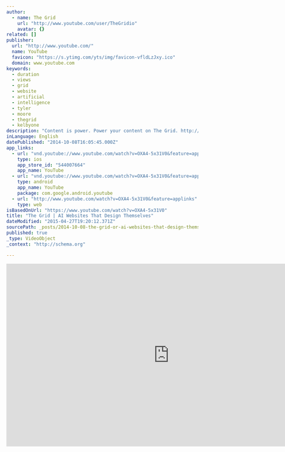 ```yaml
---
author:
  - name: The Grid
    url: "http://www.youtube.com/user/TheGridio"
    avatar: {}
related: []
publisher:
  url: "http://www.youtube.com/"
  name: YouTube
  favicon: "https://s.ytimg.com/yts/img/favicon-vfldLzJxy.ico"
  domain: www.youtube.com
keywords:
  - duration
  - views
  - grid
  - website
  - artificial
  - intelligence
  - tyler
  - moore
  - thegrid
  - kelbyone
description: "Content is power. Power your content on The Grid. http://www.thegrid.io This is not another do-it-yourself website builder. The Grid harnesses the power of artificial intelligence to take everything you throw at it - videos, images, text, urls and more - and automatically shape them into a custom website unique to you."
inLanguage: English
datePublished: "2014-10-08T16:05:45.000Z"
app_links:
  - url: "vnd.youtube://www.youtube.com/watch?v=OXA4-5x31V0&feature=applinks"
    type: ios
    app_store_id: "544007664"
    app_name: YouTube
  - url: "vnd.youtube://www.youtube.com/watch?v=OXA4-5x31V0&feature=applinks"
    type: android
    app_name: YouTube
    package: com.google.android.youtube
  - url: "http://www.youtube.com/watch?v=OXA4-5x31V0&feature=applinks"
    type: web
isBasedOnUrl: "https://www.youtube.com/watch?v=OXA4-5x31V0"
title: "The Grid | AI Websites That Design Themselves"
dateModified: "2015-04-27T19:20:12.371Z"
sourcePath: _posts/2014-10-08-the-grid-or-ai-websites-that-design-themselves.md
published: true
_type: VideoObject
_context: "http://schema.org"

---
```

<iframe src="https://cdn.embedly.com/widgets/media.html?src=http%3A%2F%2Fwww.youtube.com%2Fembed%2FOXA4-5x31V0%3Ffeature%3Doembed&amp;url=https%3A%2F%2Fwww.youtube.com%2Fwatch%3Fv%3DOXA4-5x31V0&amp;image=http%3A%2F%2Fi.ytimg.com%2Fvi%2FOXA4-5x31V0%2Fhqdefault.jpg&amp;key=b7d04c9b404c499eba89ee7072e1c4f7&amp;type=text%2Fhtml&amp;schema=youtube" width="854" height="480" scrolling="no" frameborder="0" allowfullscreen="allowfullscreen" style=""></iframe>